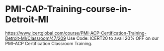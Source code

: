 # PMI-CAP-Training-course-in-Detroit-MI
https://www.icertglobal.com/course/PMI-ACP-Certification-Training-Detroit-MI/Classroom/47/209   Use Code: ICERT20 to avail 20% OFF on our PMI-ACP Certification Classroom Training.
